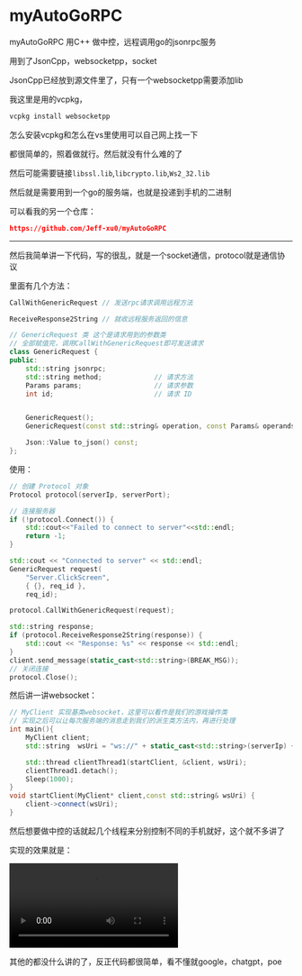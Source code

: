 # myAutoGoRPC
myAutoGoRPC 用C++ 做中控，远程调用go的jsonrpc服务

用到了JsonCpp，websocketpp，socket

JsonCpp已经放到源文件里了，只有一个websocketpp需要添加lib

我这里是用的vcpkg，

```bash
vcpkg install websocketpp
```

怎么安装vcpkg和怎么在vs里使用可以自己网上找一下

都很简单的，照着做就行。然后就没有什么难的了

然后可能需要链接`libssl.lib`,`libcrypto.lib`,`Ws2_32.lib`

然后就是需要用到一个go的服务端，也就是投递到手机的二进制

可以看我的另一个仓库：

```json
https://github.com/Jeff-xu0/myAutoGoRPC
```



---

然后我简单讲一下代码，写的很乱，就是一个socket通信，protocol就是通信协议

里面有几个方法：

```C++
CallWithGenericRequest // 发送rpc请求调用远程方法

ReceiveResponse2String // 就收远程服务返回的信息

// GenericRequest 类 这个是请求用到的参数类
// 全部赋值完，调用CallWithGenericRequest即可发送请求
class GenericRequest {
public:
	std::string jsonrpc;
	std::string method;				// 请求方法
	Params params;					// 请求参数
	int id;							// 请求 ID


	GenericRequest();
	GenericRequest(const std::string& operation, const Params& operands, int id);

	Json::Value to_json() const;
};
```

使用：
```C++
// 创建 Protocol 对象
Protocol protocol(serverIp, serverPort);

// 连接服务器
if (!protocol.Connect()) {
	std::cout<<"Failed to connect to server"<<std::endl;
	return -1;
}

std::cout << "Connected to server" << std::endl;
GenericRequest request(
	"Server.ClickScreen",
	{ {}, req_id },
	req_id);

protocol.CallWithGenericRequest(request);

std::string response;
if (protocol.ReceiveResponse2String(response)) {
	std::cout << "Response: %s" << response << std::endl;
}
client.send_message(static_cast<std::string>(BREAK_MSG));
// 关闭连接
protocol.Close();
```

然后讲一讲websocket：

```C++
// MyClient 实现基类websocket，这里可以看作是我们的游戏操作类
// 实现之后可以让每次服务端的消息走到我们的派生类方法内，再进行处理
int main(){
    MyClient client; 
    std::string  wsUri = "ws://" + static_cast<std::string>(serverIp) + ":" + std::to_string(wsPort) + "/ws/" + std::to_string(req_id);

    std::thread clientThread1(startClient, &client, wsUri);
    clientThread1.detach();
    Sleep(1000);
}
void startClient(MyClient* client,const std::string& wsUri) {
	client->connect(wsUri);
}
```



然后想要做中控的话就起几个线程来分别控制不同的手机就好，这个就不多讲了

实现的效果就是：


<video src="./result.mp4"></video>

其他的都没什么讲的了，反正代码都很简单，看不懂就google，chatgpt，poe
